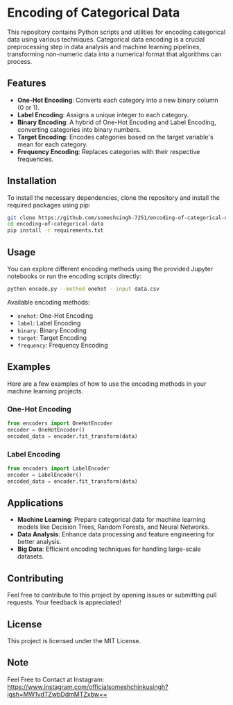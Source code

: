 
# Encoding of Categorical Data

This repository contains Python scripts and utilities for encoding categorical data using various techniques. Categorical data encoding is a crucial preprocessing step in data analysis and machine learning pipelines, transforming non-numeric data into a numerical format that algorithms can process.

## Features

- **One-Hot Encoding**: Converts each category into a new binary column (0 or 1).
- **Label Encoding**: Assigns a unique integer to each category.
- **Binary Encoding**: A hybrid of One-Hot Encoding and Label Encoding, converting categories into binary numbers.
- **Target Encoding**: Encodes categories based on the target variable's mean for each category.
- **Frequency Encoding**: Replaces categories with their respective frequencies.

## Installation

To install the necessary dependencies, clone the repository and install the required packages using pip:

```bash
git clone https://github.com/someshsingh-7251/encoding-of-categorical-data.git
cd encoding-of-categorical-data
pip install -r requirements.txt
```

## Usage

You can explore different encoding methods using the provided Jupyter notebooks or run the encoding scripts directly:

```bash
python encode.py --method onehot --input data.csv
```

Available encoding methods:
- `onehot`: One-Hot Encoding
- `label`: Label Encoding
- `binary`: Binary Encoding
- `target`: Target Encoding
- `frequency`: Frequency Encoding

## Examples

Here are a few examples of how to use the encoding methods in your machine learning projects.

### One-Hot Encoding
```python
from encoders import OneHotEncoder
encoder = OneHotEncoder()
encoded_data = encoder.fit_transform(data)
```

### Label Encoding
```python
from encoders import LabelEncoder
encoder = LabelEncoder()
encoded_data = encoder.fit_transform(data)
```

## Applications

- **Machine Learning**: Prepare categorical data for machine learning models like Decision Trees, Random Forests, and Neural Networks.
- **Data Analysis**: Enhance data processing and feature engineering for better analysis.
- **Big Data**: Efficient encoding techniques for handling large-scale datasets.

## Contributing

Feel free to contribute to this project by opening issues or submitting pull requests. Your feedback is appreciated!

## License

This project is licensed under the MIT License.

## Note
Feel Free to Contact at Instagram: https://www.instagram.com/officialsomeshchinkusingh?igsh=MW1vdTZwbDdmMTZxbw==
